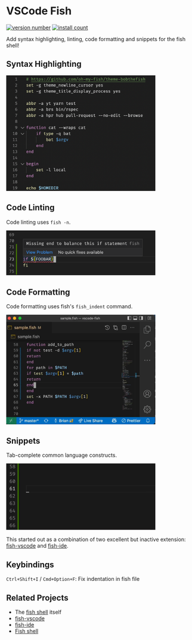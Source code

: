 # VSCode Fish

[![version number](https://img.shields.io/visual-studio-marketplace/v/bmalehorn.vscode-fish)](https://marketplace.visualstudio.com/items?itemName=bmalehorn.vscode-fish)
[![install count](https://img.shields.io/visual-studio-marketplace/i/bmalehorn.vscode-fish)](https://marketplace.visualstudio.com/items?itemName=bmalehorn.vscode-fish)

Add syntax highlighting, linting, code formatting and snippets for the fish shell!

## Syntax Highlighting

<img src="highlighting.png" alt="syntax highlighting" width="400"/>

## Code Linting

Code linting uses `fish -n`.

<img src="linting.png" alt="linting" width="400"/>

## Code Formatting

Code formatting uses fish's `fish_indent` command.

<img src="formatting-demo.gif" alt="formatting demo" width="400"/>

## Snippets

Tab-complete common language constructs.

<img src="snippet-demo.gif" alt="snippet demo" width="400"/>

This started out as a combination of two excellent but inactive extension:
[fish-vscode](https://marketplace.visualstudio.com/items?itemName=skyapps.fish-vscode)
and
[fish-ide](https://marketplace.visualstudio.com/items?itemName=lunaryorn.fish-ide).

## Keybindings

`Ctrl+Shift+I` / `Cmd+Option+F`: Fix indentation in fish file

## Related Projects

- The [fish shell](https://fishshell.com) itself
- [fish-vscode](https://marketplace.visualstudio.com/items?itemName=skyapps.fish-vscode)
- [fish-ide](https://marketplace.visualstudio.com/items?itemName=skyapps.fish-vscode)
- [Fish shell](https://marketplace.visualstudio.com/items?itemName=gio00.fish)
